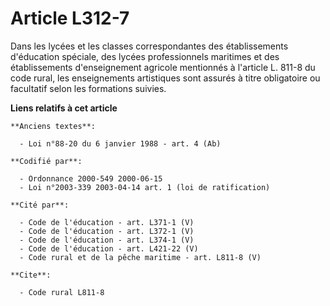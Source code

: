 # Article L312-7

Dans les lycées et les classes correspondantes des établissements d'éducation spéciale, des lycées professionnels maritimes
et des établissements d'enseignement agricole mentionnés à l'article L. 811-8 du code rural, les enseignements artistiques
sont assurés à titre obligatoire ou facultatif selon les formations suivies.

**Liens relatifs à cet article**

	**Anciens textes**:

	  - Loi n°88-20 du 6 janvier 1988 - art. 4 (Ab)

	**Codifié par**:

	  - Ordonnance 2000-549 2000-06-15
	  - Loi n°2003-339 2003-04-14 art. 1 (loi de ratification)

	**Cité par**:

	  - Code de l'éducation - art. L371-1 (V)
	  - Code de l'éducation - art. L372-1 (V)
	  - Code de l'éducation - art. L374-1 (V)
	  - Code de l'éducation - art. L421-22 (V)
	  - Code rural et de la pêche maritime - art. L811-8 (V)

	**Cite**:

	  - Code rural L811-8
